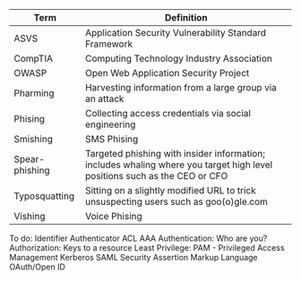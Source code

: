 |  Term             | Definition                                                                                                                 |
|-------------------|----------------------------------------------------------------------------------------------------------------------------|
| ASVS              | Application Security Vulnerability Standard Framework                                                                      |
| CompTIA           | Computing Technology Industry Association                                                                                  |
| OWASP             | Open Web Application Security Project                                                                                      |
| Pharming          | Harvesting information from a large group via an attack                                                                    |
| Phising           | Collecting access credentials via social engineering                                                                       |
| Smishing          | SMS Phising                                                                                                                |
| Spear-phishing    | Targeted phishing with insider information; includes whaling where you target high level positions such as the CEO or CFO  |
| Typosquatting     | Sitting on a slightly modified URL to trick unsuspecting users such as goo(o)gle.com                                       |
| Vishing           | Voice Phising                                                                                                              |


To do:
Identifier
Authenticator
ACL
AAA
Authentication: Who are you?
Authorization: Keys to a resource
Least Privilege:
PAM - Privileged Access Management
Kerberos
SAML Security Assertion Markup Language
OAuth/Open ID
